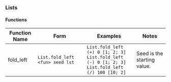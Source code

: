 ### Lists

#### Functions
Function Name | Form | Examples | Notes
--- | --- | --- | ---
fold_left | `List.fold_left <fun> seed lst`| `List.fold_left (+) 0 [1; 2; 3]` <br /> `List.fold_left (-) 0 [1; 2; 3]` <br /> `List.fold_left (/) 100 [10; 2]` <br /> | Seed is the starting value.
